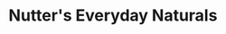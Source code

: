 ---
title: "Nutter's Everyday Naturals"
url: /rocky-mountain-house/nutters-everyday-naturals/
shop: Bioladen
---